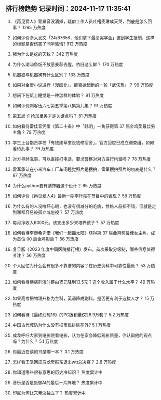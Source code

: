 
## 排行榜趋势 记录时间：2024-11-17 11:35:41
  
  1. 《再见爱人》背景音没消掉，疑似工作人员吐槽麦琳成天哭，到底是怎么回事？ 1265 万热度
    
  2. 如何评价浙大发文「24/67656，他们拿下最高奖学金」遭到学生抵制，这样的标题是否伤害了同学感情? 912 万热度
    
  3. 猪为什么是蛇的天敌？ 342 万热度
    
  4. 为什么潮汕鱼饭不放葱姜蒜去腥，依旧这么鲜？ 170 万热度
    
  5. 机器狼与机器狗有什么区别？ 133 万热度
    
  6. 如果对金庸小说进行「漫画化」，能否掀起新的一轮「武侠热」？ 99 万热度
    
  7. 想问下在炕上睡觉是一种怎样的体验？ 91 万热度
    
  8. 如何评价刺客伍六七第五季第八集第九集？ 91 万热度
    
  9. 第五局 t1 抢加里奥才是关键点吗？ 81 万热度
    
  10. 如何看待雷佳音凭借《第二十条》中「韩明」一角获得第 37 届金鸡奖最佳男主角？ 79 万热度
    
  11. 学生上台指责学校「有钱建草堂没钱修宿舍」，官方回应已成立调查组，如何看待此事？ 79 万热度
    
  12. 对方寻衅滋事，可以直接打电话，要求警察对对方进行拘留吗？ 78 万热度
    
  13. 雷军承认在小米汽车工厂车间睡觉照片是摆拍，雷军摆拍照片的初衷是什么？ 67 万热度
    
  14. 为什么python要有装饰器这个设计？ 65 万热度
    
  15. 如何评价《再见爱人4》最新一期李行亮在节目中的表现？ 58 万热度
    
  16. 为什么有的人没啥坏心眼，也没有很减分的毛病，性格人品都不错，但就是走到哪都容易被孤立或忽视？ 57 万热度
    
  17. 每月净收入6000元，该支出多少来培养孩子？ 57 万热度
    
  18. 如何看待李庚希凭借《我们一起摇太阳》获得第 37 届金鸡奖最佳女主角，成为首位 00 后金鸡影后？ 56 万热度
    
  19. 复旦版《2023 年度中国医院排行榜》发布，首次采取分级制，哪些信息值得关注？ 56 万热度
    
  20. 个人回忆为什么会有很多不靠谱的内容？在历史资料中可靠性最低？ 53 万热度
    
  21. 如何看待横店群演时薪由15元降到13.5元？这个收入属于什么水平？ 49 万热度
    
  22. 如果高考把物理升格为主科，英语降成副科，是否更有利于选拔人才？ 15 万热度
    
  23. 如何看待《最终幻想16》的PC版销量仅28.9万套？ 5.2 万热度
    
  24. 中国古代城防为什么没有把市民排除在外? 5.1 万热度
    
  25. 成龙呼吁大家到电影院看电影，认为在家会降低观影质量，你认同他的观点吗？为什么？ 5.1 万热度
    
  26. 你最近在读的书是哪一本？ 3.1 万热度
    
  27. 怎样看王皓回应马龙樊振东退出wtt总决赛？ 2.8 万热度
    
  28. 你知道哪些很有意思的历史冷知识？ 热度累计中
    
  29. 音乐是否是抵御AI的最后一片阵地？ 热度累计中
    
  30. 印尼为何让东帝汶独立了？ 热度累计中
    